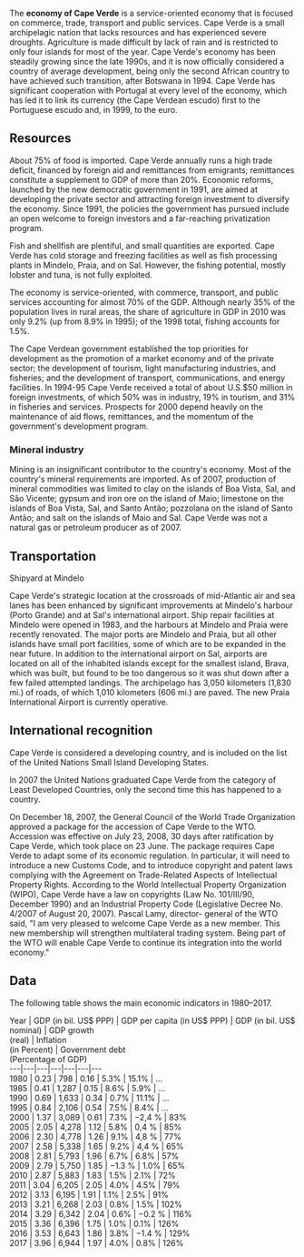 The **economy of Cape Verde** is a service-oriented economy that is focused on
commerce, trade, transport and public services. Cape Verde is a small
archipelagic nation that lacks resources and has experienced severe droughts.
Agriculture is made difficult by lack of rain and is restricted to only four
islands for most of the year. Cape Verde's economy has been steadily growing
since the late 1990s, and it is now officially considered a country of average
development, being only the second African country to have achieved such
transition, after Botswana in 1994. Cape Verde has significant cooperation
with Portugal at every level of the economy, which has led it to link its
currency (the Cape Verdean escudo) first to the Portuguese escudo and, in
1999, to the euro.

## Resources

About 75% of food is imported. Cape Verde annually runs a high trade deficit,
financed by foreign aid and remittances from emigrants; remittances constitute
a supplement to GDP of more than 20%. Economic reforms, launched by the new
democratic government in 1991, are aimed at developing the private sector and
attracting foreign investment to diversify the economy. Since 1991, the
policies the government has pursued include an open welcome to foreign
investors and a far-reaching privatization program.

Fish and shellfish are plentiful, and small quantities are exported. Cape
Verde has cold storage and freezing facilities as well as fish processing
plants in Mindelo, Praia, and on Sal. However, the fishing potential, mostly
lobster and tuna, is not fully exploited.

The economy is service-oriented, with commerce, transport, and public services
accounting for almost 70% of the GDP. Although nearly 35% of the population
lives in rural areas, the share of agriculture in GDP in 2010 was only 9.2%
(up from 8.9% in 1995); of the 1998 total, fishing accounts for 1.5%.

The Cape Verdean government established the top priorities for development as
the promotion of a market economy and of the private sector; the development
of tourism, light manufacturing industries, and fisheries; and the development
of transport, communications, and energy facilities. In 1994-95 Cape Verde
received a total of about U.S.$50 million in foreign investments, of which 50%
was in industry, 19% in tourism, and 31% in fisheries and services. Prospects
for 2000 depend heavily on the maintenance of aid flows, remittances, and the
momentum of the government's development program.

### Mineral industry

Mining is an insignificant contributor to the country's economy. Most of the
country's mineral requirements are imported. As of 2007, production of mineral
commodities was limited to clay on the islands of Boa Vista, Sal, and São
Vicente; gypsum and iron ore on the island of Maio; limestone on the islands
of Boa Vista, Sal, and Santo Antão; pozzolana on the island of Santo Antão;
and salt on the islands of Maio and Sal. Cape Verde was not a natural gas or
petroleum producer as of 2007.

## Transportation

Shipyard at Mindelo

Cape Verde's strategic location at the crossroads of mid-Atlantic air and sea
lanes has been enhanced by significant improvements at Mindelo's harbour
(Porto Grande) and at Sal's international airport. Ship repair facilities at
Mindelo were opened in 1983, and the harbours at Mindelo and Praia were
recently renovated. The major ports are Mindelo and Praia, but all other
islands have small port facilities, some of which are to be expanded in the
near future. In addition to the international airport on Sal, airports are
located on all of the inhabited islands except for the smallest island, Brava,
which was built, but found to be too dangerous so it was shut down after a few
failed attempted landings. The archipelago has 3,050 kilometers (1,830 mi.) of
roads, of which 1,010 kilometers (606 mi.) are paved. The new Praia
International Airport is currently operative.

## International recognition

Cape Verde is considered a developing country, and is included on the list of
the United Nations Small Island Developing States.

In 2007 the United Nations graduated Cape Verde from the category of Least
Developed Countries, only the second time this has happened to a country.

On December 18, 2007, the General Council of the World Trade Organization
approved a package for the accession of Cape Verde to the WTO. Accession was
effective on July 23, 2008, 30 days after ratification by Cape Verde, which
took place on 23 June. The package requires Cape Verde to adapt some of its
economic regulation. In particular, it will need to introduce a new Customs
Code, and to introduce copyright and patent laws complying with the Agreement
on Trade-Related Aspects of Intellectual Property Rights. According to the
World Intellectual Property Organization (WIPO), Cape Verde have a law on
copyrights (Law No. 101/III/90, December 1990) and an Industrial Property Code
(Legislative Decree No. 4/2007 of August 20, 2007). Pascal Lamy, director-
general of the WTO said, "I am very pleased to welcome Cape Verde as a new
member. This new membership will strengthen multilateral trading system. Being
part of the WTO will enable Cape Verde to continue its integration into the
world economy."

## Data

The following table shows the main economic indicators in 1980–2017.

Year  | GDP (in bil. US$ PPP)  | GDP per capita (in US$ PPP)  | GDP (in bil. US$ nominal)  | GDP growth  
(real)  | Inflation  
(in Percent)  | Government debt  
(Percentage of GDP)  
---|---|---|---|---|---|---  
1980  | 0.23  | 798  | 0.16  | 5.3%  | 15.1%  | ...   
1985  | 0.41  | 1,287  | 0.15  | 8.6%  | 5.9%  | ...   
1990  | 0.69  | 1,633  | 0.34  | 0.7%  | 11.1%  | ...   
1995  | 0.84  | 2,106  | 0.54  | 7.5%  | 8.4%  | ...   
2000  | 1.37  | 3,089  | 0.61  | 7.3%  | −2,4 %  | 83%   
2005  | 2.05  | 4,278  | 1.12  | 5.8%  | 0,4 %  | 85%   
2006  | 2.30  | 4,778  | 1.26  | 9.1%  | 4,8 %  | 77%   
2007  | 2.58  | 5,338  | 1.65  | 9.2%  | 4,4 %  | 65%   
2008  | 2.81  | 5,793  | 1.96  | 6.7%  | 6.8%  | 57%   
2009  | 2.79  | 5,750  | 1.85  | −1.3 %  | 1.0%  | 65%   
2010  | 2.87  | 5,883  | 1.83  | 1.5%  | 2.1%  | 72%   
2011  | 3.04  | 6,205  | 2.05  | 4.0%  | 4.5%  | 79%   
2012  | 3.13  | 6,195  | 1.91  | 1.1%  | 2.5%  | 91%   
2013  | 3.21  | 6,268  | 2.03  | 0.8%  | 1.5%  | 102%   
2014  | 3.29  | 6,342  | 2.04  | 0.6%  | −0.2 %  | 116%   
2015  | 3.36  | 6,396  | 1.75  | 1.0%  | 0.1%  | 126%   
2016  | 3.53  | 6,643  | 1.86  | 3.8%  | −1.4 %  | 129%   
2017  | 3.96  | 6,944  | 1.97  | 4.0%  | 0.8%  | 126%
